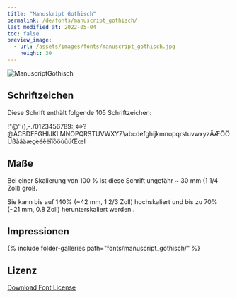 ```yaml
---
title: "Manuskript Gothisch"
permalink: /de/fonts/manuscript_gothisch/
last_modified_at: 2022-05-04
toc: false
preview_image:
  - url: /assets/images/fonts/manuscript_gothisch.jpg
    height: 30
---
```

![ManuscriptGothisch](/assets/images/fonts/manuscript_gothisch.jpg)

## Schriftzeichen

Diese Schrift enthält folgende 105 Schriftzeichen:

!"@'’(),-./0123456789:;<=>?@ACBDEFGHIJKLMNOPQRSTUVWXYZ\abcdefghijkmnopqrstuvwxyzÄÆÔÖÜßàâäæçèéêëîïôöùûüŒœl

## Maße

Bei einer Skalierung von 100 % ist diese Schrift ungefähr ~ 30 mm (1 1/4 Zoll) groß.

Sie kann bis auf 140% (~42 mm, 1 2/3  Zoll) hochskaliert und bis zu  70% (~21 mm, 0.8 Zoll) herunterskaliert werden..

## Impressionen

{% include folder-galleries path="fonts/manuscript_gothisch/" %}

## Lizenz

[Download Font License](https://github.com/inkstitch/inkstitch/tree/main/fonts/manuskript_gotisch/LICENSE)
